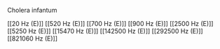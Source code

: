 Cholera infantum

[[20 Hz (E)]]
[[520 Hz (E)]]
[[700 Hz (E)]]
[[900 Hz (E)]]
[[2500 Hz (E)]]
[[5250 Hz (E)]]
[[15470 Hz (E)]]
[[142500 Hz (E)]]
[[292500 Hz (E)]]
[[821060 Hz (E)]]